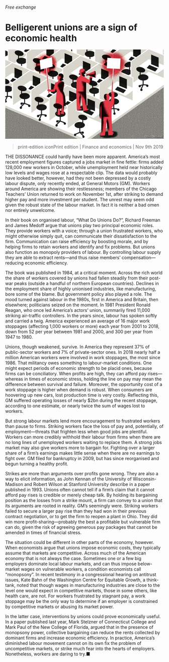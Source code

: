 ###### Free exchange

# Belligerent unions are a sign of economic health 

![image](images/20191109_FND000_0.jpg) 

> print-edition iconPrint edition | Finance and economics | Nov 9th 2019 

THE DISSONANCE could hardly have been more apparent. America’s most recent employment figures captured a jobs market in fine fettle: firms added 128,000 new workers in October, while unemployment held near historically low levels and wages rose at a respectable clip. The data would probably have looked better, however, had they not been depressed by a costly labour dispute, only recently ended, at General Motors (GM). Workers around America are showing their restlessness; members of the Chicago Teachers’ Union returned to work on November 1st, after striking to demand higher pay and more investment per student. The unrest may seem odd given the robust state of the labour market. In fact it is neither a bad omen nor entirely unwelcome. 

In their book on organised labour, “What Do Unions Do?”, Richard Freeman and James Medoff argue that unions play two principal economic roles. They provide workers with a voice; through a union frustrated workers, who might otherwise simply quit, can communicate their dissatisfaction to the firm. Communication can raise efficiency by boosting morale, and by helping firms to retain workers and identify and fix problems. But unions also function as monopoly providers of labour. By controlling labour supply they are able to extract rents—and thus raise members’ compensation—reducing economic efficiency. 

The book was published in 1984, at a critical moment. Across the rich world the share of workers covered by unions had fallen steadily from their post-war peaks (outside a handful of northern European countries). Declines in the employment share of highly unionised industries, like manufacturing, bore some of the blame. But government policy also played a role. The mood turned against labour in the 1980s, first in America and Britain, then elsewhere; politicians seized on the moment. In 1981 President Ronald Reagan, who once led America’s actors’ union, summarily fired 11,000 striking air-traffic controllers. In the years since, labour has spoken softly and carried a twig. America experienced an average of 16 major work stoppages (affecting 1,000 workers or more) each year from 2001 to 2018, down from 52 per year between 1981 and 2000, and 300 per year from 1947 to 1980. 

Unions, though weakened, survive. In America they represent 37% of public-sector workers and 7% of private-sector ones. In 2018 nearly half a million American workers were involved in work stoppages, the most since 1986. That militancy owes something to labour-market conditions. One might expect periods of economic strength to be placid ones, because firms can be conciliatory. When profits are high, they can afford pay rises—whereas in times of economic stress, holding the line on pay may mean the difference between survival and failure. Moreover, the opportunity cost of a work stoppage is higher when demand is robust. When consumers are hoovering up new cars, lost production time is very costly. Reflecting this, GM suffered operating losses of nearly $2bn during the recent stoppage, according to one estimate, or nearly twice the sum of wages lost to workers. 

But strong labour markets lend more encouragement to frustrated workers than pause to firms. Striking workers face the loss of pay and, potentially, of employment—threats that frighten less when good jobs are plentiful. Workers can more credibly withhold their labour from firms when there are no long lines of unemployed workers waiting to replace them. A strong jobs market may also give workers more to bargain for. Fighting over a larger share of a firm’s earnings makes little sense when there are no earnings to fight over. GM filed for bankruptcy in 2009, but has since reorganised and begun turning a healthy profit. 

Strikes are more than arguments over profits gone wrong. They are also a way to elicit information, as John Kennan of the University of Wisconsin-Madison and Robert Wilson at Stanford University describe in a paper published in 1993. Unions often cannot tell if a firm’s claim that it cannot afford pay rises is credible or merely cheap talk. By holding its bargaining position as the losses from a strike mount, a firm can convey to a union that its arguments are rooted in reality. GM’s seemingly were. Striking workers failed to secure a larger pay rise than they had won in their previous contract negotiation, or to get the firm to reopen a plant in Ohio. They did win more profit-sharing—probably the best a profitable but vulnerable firm can do, given the risk of agreeing generous pay packages that cannot be amended in times of financial stress. 

The situation could be different in other parts of the economy, however. When economists argue that unions impose economic costs, they typically assume that markets are competitive. Across much of the American economy that is not always the case. Sometimes one or a few big employers dominate local labour markets, and can thus impose below-market wages on vulnerable workers, a condition economists call “monopsony”. In recent testimony in a congressional hearing on antitrust issues, Kate Bahn of the Washington Centre for Equitable Growth, a think-tank, noted that though wages in manufacturing industries are close to the level one would expect in competitive markets, those in some others, like health care, are not. For workers frustrated by stagnant pay, a work stoppage may be the only way to determine if an employer is constrained by competitive markets or abusing its market power. 

In the latter case, interventions by unions could prove economically useful. In a paper published last year, Mark Stelzner of Connecticut College and Mark Paul of the New College of Florida, argued that in the presence of monopsony power, collective bargaining can reduce the rents collected by dominant firms and increase economic efficiency. In practice, America’s diminished labour movement cannot on its own fix the problem of uncompetitive markets, or strike much fear into the hearts of employers. Nonetheless, workers are daring to try.■ 

